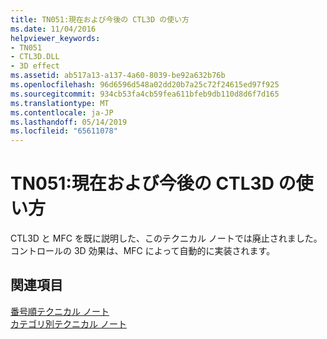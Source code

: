 ```yaml
---
title: TN051:現在および今後の CTL3D の使い方
ms.date: 11/04/2016
helpviewer_keywords:
- TN051
- CTL3D.DLL
- 3D effect
ms.assetid: ab517a13-a137-4a60-8039-be92a632b76b
ms.openlocfilehash: 96d6596d548a02dd20b7a25c72f24615ed97f925
ms.sourcegitcommit: 934cb53fa4cb59fea611bfeb9db110d8d6f7d165
ms.translationtype: MT
ms.contentlocale: ja-JP
ms.lasthandoff: 05/14/2019
ms.locfileid: "65611078"
---
```

# <a name="tn051-using-ctl3d-now-and-in-the-future"></a>TN051:現在および今後の CTL3D の使い方

CTL3D と MFC を既に説明した、このテクニカル ノートでは廃止されました。 コントロールの 3D 効果は、MFC によって自動的に実装されます。

## <a name="see-also"></a>関連項目

[番号順テクニカル ノート](../mfc/technical-notes-by-number.md)<br/>
[カテゴリ別テクニカル ノート](../mfc/technical-notes-by-category.md)
